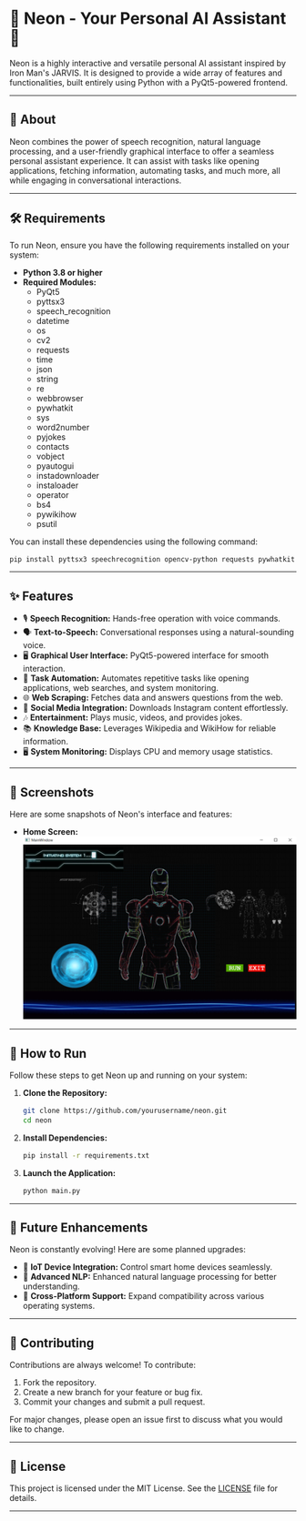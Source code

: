 # 🌟 Neon - Your Personal AI Assistant 🌟

Neon is a highly interactive and versatile personal AI assistant inspired by Iron Man's JARVIS. It is designed to provide a wide array of features and functionalities, built entirely using Python with a PyQt5-powered frontend.

---

## 🧠 About
Neon combines the power of speech recognition, natural language processing, and a user-friendly graphical interface to offer a seamless personal assistant experience. It can assist with tasks like opening applications, fetching information, automating tasks, and much more, all while engaging in conversational interactions.

---

## 🛠️ Requirements
To run Neon, ensure you have the following requirements installed on your system:

- **Python 3.8 or higher**
- **Required Modules:**
  - PyQt5
  - pyttsx3
  - speech_recognition
  - datetime
  - os
  - cv2
  - requests
  - time
  - json
  - string
  - re
  - webbrowser
  - pywhatkit
  - sys
  - word2number
  - pyjokes
  - contacts
  - vobject
  - pyautogui
  - instadownloader
  - instaloader
  - operator
  - bs4
  - pywikihow
  - psutil

You can install these dependencies using the following command:

```bash
pip install pyttsx3 speechrecognition opencv-python requests pywhatkit word2number pyjokes vobject pyautogui instaloader beautifulsoup4 pywikihow psutil PyQt5
```

---

## ✨ Features
- 🎙️ **Speech Recognition:** Hands-free operation with voice commands.
- 🗣️ **Text-to-Speech:** Conversational responses using a natural-sounding voice.
- 🖥️ **Graphical User Interface:** PyQt5-powered interface for smooth interaction.
- 🔄 **Task Automation:** Automates repetitive tasks like opening applications, web searches, and system monitoring.
- 🌐 **Web Scraping:** Fetches data and answers questions from the web.
- 📲 **Social Media Integration:** Downloads Instagram content effortlessly.
- 🎶 **Entertainment:** Plays music, videos, and provides jokes.
- 📚 **Knowledge Base:** Leverages Wikipedia and WikiHow for reliable information.
- 🖥️ **System Monitoring:** Displays CPU and memory usage statistics.

---

## 📸 Screenshots
Here are some snapshots of Neon's interface and features:

- **Home Screen:**
  ![Neon Home Screen](screenshots/Neon.png)
---

## 🚀 How to Run
Follow these steps to get Neon up and running on your system:

1. **Clone the Repository:**
   ```bash
   git clone https://github.com/yourusername/neon.git
   cd neon
   ```
2. **Install Dependencies:**
   ```bash
   pip install -r requirements.txt
   ```
3. **Launch the Application:**
   ```bash
   python main.py
   ```

---

## 🚧 Future Enhancements
Neon is constantly evolving! Here are some planned upgrades:

- 🌟 **IoT Device Integration:** Control smart home devices seamlessly.
- 🧠 **Advanced NLP:** Enhanced natural language processing for better understanding.
- 📱 **Cross-Platform Support:** Expand compatibility across various operating systems.

---

## 🤝 Contributing
Contributions are always welcome! To contribute:

1. Fork the repository.
2. Create a new branch for your feature or bug fix.
3. Commit your changes and submit a pull request.

For major changes, please open an issue first to discuss what you would like to change.

---

## 📜 License
This project is licensed under the MIT License. See the [LICENSE](LICENSE) file for details.

---
